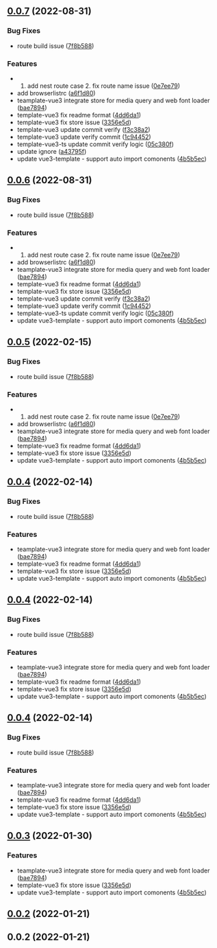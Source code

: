 ## [0.0.7](https://github.com/zjhiphop/ming-cli/compare/@ming/template-vue3@0.0.2...@ming/template-vue3@0.0.7) (2022-08-31)

### Bug Fixes

- route build issue ([7f8b588](https://github.com/zjhiphop/ming-cli/commit/7f8b588c0dcdd00f1cdccfffa354ae79ec28bd22))

### Features

- 1. add nest route case 2. fix route name issue ([0e7ee79](https://github.com/zjhiphop/ming-cli/commit/0e7ee79ecfab38ca20a4087aca0d9de380abebc8))
- add browserlistrc ([a6f1d80](https://github.com/zjhiphop/ming-cli/commit/a6f1d800144141fa89c4483efb19038e6bdc43ec))
- teamplate-vue3 integrate store for media query and web font loader ([bae7894](https://github.com/zjhiphop/ming-cli/commit/bae7894171d9dd3f282b132cff9d09bf5105dee4))
- template-vue3 fix readme format ([4dd6da1](https://github.com/zjhiphop/ming-cli/commit/4dd6da13ab67e6d04d61bdb49e8d2af79c48e11f))
- template-vue3 fix store issue ([3356e5d](https://github.com/zjhiphop/ming-cli/commit/3356e5d992c5fd2aaba2df66ca960f4afa196bdd))
- template-vue3 update commit verify ([f3c38a2](https://github.com/zjhiphop/ming-cli/commit/f3c38a25f6f6364f6cef2c86219163ca40cccafc))
- template-vue3 update verify commit ([1c94452](https://github.com/zjhiphop/ming-cli/commit/1c94452c7bc3e3e801710ddc1360d57c2b75d1ba))
- template-vue3-ts update commit verify logic ([05c380f](https://github.com/zjhiphop/ming-cli/commit/05c380fd051c765d32bf989c36ae995167836ae0))
- update ignore ([a43795f](https://github.com/zjhiphop/ming-cli/commit/a43795f1d1ad9a7c19a0cbc9ae09dfc5b06e7b84))
- update vue3-template - support auto import comonents ([4b5b5ec](https://github.com/zjhiphop/ming-cli/commit/4b5b5ec0b01f09fd161debfb5c3208d56fd87b02))

## [0.0.6](https://github.com/zjhiphop/ming-cli/compare/@ming/template-vue3@0.0.2...@ming/template-vue3@0.0.6) (2022-08-31)

### Bug Fixes

- route build issue ([7f8b588](https://github.com/zjhiphop/ming-cli/commit/7f8b588c0dcdd00f1cdccfffa354ae79ec28bd22))

### Features

- 1. add nest route case 2. fix route name issue ([0e7ee79](https://github.com/zjhiphop/ming-cli/commit/0e7ee79ecfab38ca20a4087aca0d9de380abebc8))
- add browserlistrc ([a6f1d80](https://github.com/zjhiphop/ming-cli/commit/a6f1d800144141fa89c4483efb19038e6bdc43ec))
- teamplate-vue3 integrate store for media query and web font loader ([bae7894](https://github.com/zjhiphop/ming-cli/commit/bae7894171d9dd3f282b132cff9d09bf5105dee4))
- template-vue3 fix readme format ([4dd6da1](https://github.com/zjhiphop/ming-cli/commit/4dd6da13ab67e6d04d61bdb49e8d2af79c48e11f))
- template-vue3 fix store issue ([3356e5d](https://github.com/zjhiphop/ming-cli/commit/3356e5d992c5fd2aaba2df66ca960f4afa196bdd))
- template-vue3 update commit verify ([f3c38a2](https://github.com/zjhiphop/ming-cli/commit/f3c38a25f6f6364f6cef2c86219163ca40cccafc))
- template-vue3 update verify commit ([1c94452](https://github.com/zjhiphop/ming-cli/commit/1c94452c7bc3e3e801710ddc1360d57c2b75d1ba))
- template-vue3-ts update commit verify logic ([05c380f](https://github.com/zjhiphop/ming-cli/commit/05c380fd051c765d32bf989c36ae995167836ae0))
- update vue3-template - support auto import comonents ([4b5b5ec](https://github.com/zjhiphop/ming-cli/commit/4b5b5ec0b01f09fd161debfb5c3208d56fd87b02))

## [0.0.5](https://github.com/zjhiphop/ming-cli/compare/@ming/template-vue3@0.0.2...@ming/template-vue3@0.0.5) (2022-02-15)

### Bug Fixes

- route build issue ([7f8b588](https://github.com/zjhiphop/ming-cli/commit/7f8b588c0dcdd00f1cdccfffa354ae79ec28bd22))

### Features

- 1. add nest route case 2. fix route name issue ([0e7ee79](https://github.com/zjhiphop/ming-cli/commit/0e7ee79ecfab38ca20a4087aca0d9de380abebc8))
- add browserlistrc ([a6f1d80](https://github.com/zjhiphop/ming-cli/commit/a6f1d800144141fa89c4483efb19038e6bdc43ec))
- teamplate-vue3 integrate store for media query and web font loader ([bae7894](https://github.com/zjhiphop/ming-cli/commit/bae7894171d9dd3f282b132cff9d09bf5105dee4))
- template-vue3 fix readme format ([4dd6da1](https://github.com/zjhiphop/ming-cli/commit/4dd6da13ab67e6d04d61bdb49e8d2af79c48e11f))
- template-vue3 fix store issue ([3356e5d](https://github.com/zjhiphop/ming-cli/commit/3356e5d992c5fd2aaba2df66ca960f4afa196bdd))
- update vue3-template - support auto import comonents ([4b5b5ec](https://github.com/zjhiphop/ming-cli/commit/4b5b5ec0b01f09fd161debfb5c3208d56fd87b02))

## [0.0.4](https://github.com/zjhiphop/ming-cli/compare/@ming/template-vue3@0.0.2...@ming/template-vue3@0.0.4) (2022-02-14)

### Bug Fixes

- route build issue ([7f8b588](https://github.com/zjhiphop/ming-cli/commit/7f8b588c0dcdd00f1cdccfffa354ae79ec28bd22))

### Features

- teamplate-vue3 integrate store for media query and web font loader ([bae7894](https://github.com/zjhiphop/ming-cli/commit/bae7894171d9dd3f282b132cff9d09bf5105dee4))
- template-vue3 fix readme format ([4dd6da1](https://github.com/zjhiphop/ming-cli/commit/4dd6da13ab67e6d04d61bdb49e8d2af79c48e11f))
- template-vue3 fix store issue ([3356e5d](https://github.com/zjhiphop/ming-cli/commit/3356e5d992c5fd2aaba2df66ca960f4afa196bdd))
- update vue3-template - support auto import comonents ([4b5b5ec](https://github.com/zjhiphop/ming-cli/commit/4b5b5ec0b01f09fd161debfb5c3208d56fd87b02))

## [0.0.4](https://github.com/zjhiphop/ming-cli/compare/@ming/template-vue3@0.0.2...@ming/template-vue3@0.0.4) (2022-02-14)

### Bug Fixes

- route build issue ([7f8b588](https://github.com/zjhiphop/ming-cli/commit/7f8b588c0dcdd00f1cdccfffa354ae79ec28bd22))

### Features

- teamplate-vue3 integrate store for media query and web font loader ([bae7894](https://github.com/zjhiphop/ming-cli/commit/bae7894171d9dd3f282b132cff9d09bf5105dee4))
- template-vue3 fix readme format ([4dd6da1](https://github.com/zjhiphop/ming-cli/commit/4dd6da13ab67e6d04d61bdb49e8d2af79c48e11f))
- template-vue3 fix store issue ([3356e5d](https://github.com/zjhiphop/ming-cli/commit/3356e5d992c5fd2aaba2df66ca960f4afa196bdd))
- update vue3-template - support auto import comonents ([4b5b5ec](https://github.com/zjhiphop/ming-cli/commit/4b5b5ec0b01f09fd161debfb5c3208d56fd87b02))

## [0.0.4](https://github.com/zjhiphop/ming-cli/compare/@ming/template-vue3@0.0.2...@ming/template-vue3@0.0.4) (2022-02-14)

### Bug Fixes

- route build issue ([7f8b588](https://github.com/zjhiphop/ming-cli/commit/7f8b588c0dcdd00f1cdccfffa354ae79ec28bd22))

### Features

- teamplate-vue3 integrate store for media query and web font loader ([bae7894](https://github.com/zjhiphop/ming-cli/commit/bae7894171d9dd3f282b132cff9d09bf5105dee4))
- template-vue3 fix readme format ([4dd6da1](https://github.com/zjhiphop/ming-cli/commit/4dd6da13ab67e6d04d61bdb49e8d2af79c48e11f))
- template-vue3 fix store issue ([3356e5d](https://github.com/zjhiphop/ming-cli/commit/3356e5d992c5fd2aaba2df66ca960f4afa196bdd))
- update vue3-template - support auto import comonents ([4b5b5ec](https://github.com/zjhiphop/ming-cli/commit/4b5b5ec0b01f09fd161debfb5c3208d56fd87b02))

## [0.0.3](https://github.com/zjhiphop/ming-cli/compare/@ming/template-vue3@0.0.2...@ming/template-vue3@0.0.3) (2022-01-30)

### Features

- teamplate-vue3 integrate store for media query and web font loader ([bae7894](https://github.com/zjhiphop/ming-cli/commit/bae7894171d9dd3f282b132cff9d09bf5105dee4))
- template-vue3 fix store issue ([3356e5d](https://github.com/zjhiphop/ming-cli/commit/3356e5d992c5fd2aaba2df66ca960f4afa196bdd))
- update vue3-template - support auto import comonents ([4b5b5ec](https://github.com/zjhiphop/ming-cli/commit/4b5b5ec0b01f09fd161debfb5c3208d56fd87b02))

## [0.0.2](https://github.com/zjhiphop/ming-cli/compare/@ming/template-vue3@0.0.2...@ming/template-vue3@0.0.2) (2022-01-21)

## 0.0.2 (2022-01-21)
